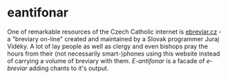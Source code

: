 # eantifonar

One of remarkable resources of the Czech Catholic internet is [ebreviar.cz](http://ebreviar.cz) - a "breviary on-line"
created and maintained by a Slovak programmer Juraj Vidéky. A lot of lay people as well as clergy and even bishops
pray the hours from their (not necessarily smart-)phones using this website instead of carrying a volume of breviary with them.
*E-antifonar* is a facade of *e-breviar* adding chants to it's output.

